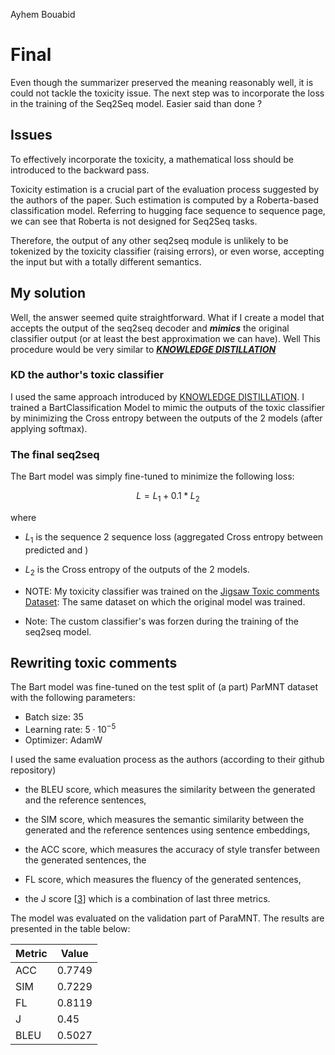 Ayhem Bouabid

# Final

Even though the summarizer preserved the meaning reasonably well, it is could not tackle the toxicity issue. The next step was to incorporate the loss in the training of the Seq2Seq model. Easier said than done ?

## Issues 
To effectively incorporate the toxicity, a mathematical loss should be introduced to the backward pass. 

Toxicity estimation is a crucial part of the evaluation process suggested by the authors of the paper. Such estimation is computed by a Roberta-based classification model. Referring to hugging face sequence to sequence page, we can see that Roberta is not designed for Seq2Seq tasks. 

Therefore, the output of any other seq2seq module is unlikely to be tokenized by the toxicity classifier (raising errors), or even worse, accepting the input but with a totally different semantics. 

## My solution
Well, the answer seemed quite straightforward. What if I create a model that accepts the output of the seq2seq decoder and ***mimics*** the original classifier output (or at least the best approximation we can have). Well This procedure would be very similar to ***[KNOWLEDGE DISTILLATION](https://arxiv.org/pdf/1503.02531.pdf)***

### KD the author's toxic classifier
I used the same approach introduced by [KNOWLEDGE DISTILLATION](https://arxiv.org/pdf/1503.02531.pdf). I trained a BartClassification Model to mimic the outputs of the toxic classifier by minimizing the Cross entropy between the outputs of the 2 models (after applying softmax).


### The final seq2seq
The Bart model was simply fine-tuned to minimize the following loss:

$$ L = L_1 + 0.1 * L_2$$

where 
* $L_1$ is the sequence 2 sequence loss (aggregated Cross entropy between predicted and ) 
* $L_2$ is the Cross entropy of the outputs of the 2 models.

* NOTE: My toxicity classifier was trained on the [Jigsaw Toxic comments Dataset](https://www.kaggle.com/c/jigsaw-toxic-comment-classification-challenge): The same dataset on which the original model was trained.

* Note: The custom classifier's was forzen during the training of the seq2seq model.

## Rewriting toxic comments
The Bart model was fine-tuned on the test split of (a part) ParMNT dataset with the following parameters:

- Batch size: $35$
- Learning rate: $5\cdot10^{-5}$
- Optimizer: AdamW

I used the same evaluation process as the authors (according to their github repository)

* the BLEU score, which measures the similarity between the generated and the reference sentences, 

* the SIM score, which measures the semantic similarity between the generated and the reference sentences using sentence embeddings, 

* the ACC score, which measures the accuracy of style transfer between the generated sentences, the 

* FL score, which measures the fluency of the generated sentences, 

* the J score [<a href="#user-content-3">3</a>] which is a combination of last three metrics.

The model was evaluated on the validation part of ParaMNT. The results are presented in the table below:
<div align='center' style='min-width: 75%; font-size: 1.1em'>

| Metric | Value |
| --- | --- |
| ACC | 0.7749 |
| SIM | 0.7229 |
| FL | 0.8119 |
| J | 0.45 |
| BLEU | 0.5027 |

</div>
